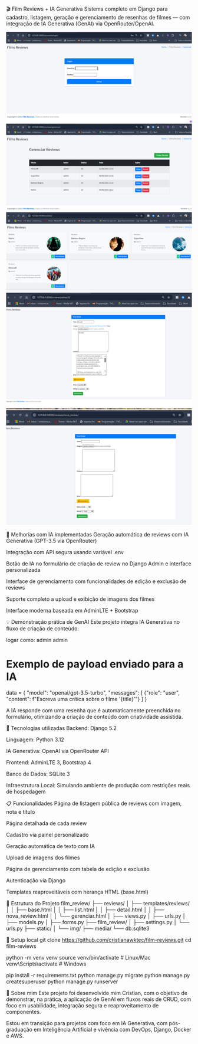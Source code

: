 🎬 Film Reviews + IA Generativa
Sistema completo em Django para cadastro, listagem, geração e gerenciamento de resenhas de filmes — com integração de IA Generativa (GenAI) via OpenRouter/OpenAI.

![img_7.png](img_7.png)
![img_6.png](img_6.png)
![img_3.png](img_3.png)
![img_4.png](img_4.png)
![img_5.png](img_5.png)

🚀 Melhorias com IA implementadas
Geração automática de reviews com IA Generativa (GPT-3.5 via OpenRouter)

Integração com API segura usando variável .env

Botão de IA no formulário de criação de review no Django Admin e interface personalizada

Interface de gerenciamento com funcionalidades de edição e exclusão de reviews

Suporte completo a upload e exibição de imagens dos filmes

Interface moderna baseada em AdminLTE + Bootstrap

💡 Demonstração prática de GenAI
Este projeto integra IA Generativa no fluxo de criação de conteúdo:

logar como:
admin
admin

# Exemplo de payload enviado para a IA
data = {
    "model": "openai/gpt-3.5-turbo",
    "messages": [
        {"role": "user", "content": f"Escreva uma crítica sobre o filme '{title}'"}
    ]
}

A IA responde com uma resenha que é automaticamente preenchida no formulário, otimizando a criação de conteúdo com criatividade assistida.


🧪 Tecnologias utilizadas
Backend: Django 5.2

Linguagem: Python 3.12

IA Generativa: OpenAI via OpenRouter API

Frontend: AdminLTE 3, Bootstrap 4

Banco de Dados: SQLite 3

Infraestrutura Local: Simulando ambiente de produção com restrições reais de hospedagem

📋 Funcionalidades
Página de listagem pública de reviews com imagem, nota e título

Página detalhada de cada review

Cadastro via painel personalizado

Geração automática de texto com IA

Upload de imagens dos filmes

Página de gerenciamento com tabela de edição e exclusão

Autenticação via Django

Templates reaproveitáveis com herança HTML (base.html)



📁 Estrutura do Projeto
film_review/
├── reviews/
│   ├── templates/reviews/
│   │   ├── base.html
│   │   ├── list.html
│   │   ├── detail.html
│   │   ├── nova_review.html
│   │   └── gerenciar.html
│   ├── views.py
│   ├── urls.py
│   ├── models.py
│   ├── forms.py
├── film_review/
│   ├── settings.py
│   └── urls.py
├── static/
│   └── img/
├── media/
└── db.sqlite3


🧰 Setup local
git clone https://github.com/cristianawktec/film-reviews.git
cd film-reviews

python -m venv venv
source venv/bin/activate  # Linux/Mac
venv\Scripts\activate     # Windows

pip install -r requirements.txt
python manage.py migrate
python manage.py createsuperuser
python manage.py runserver


🧠 Sobre mim 
Este projeto foi desenvolvido mim Cristian, com o objetivo de demonstrar, na prática, a aplicação de GenAI em fluxos reais de CRUD, com foco em usabilidade, integração segura e reaproveitamento de componentes.

Estou em transição para projetos com foco em IA Generativa, com pós-graduação em Inteligência Artificial e vivência com DevOps, Django, Docker e AWS.